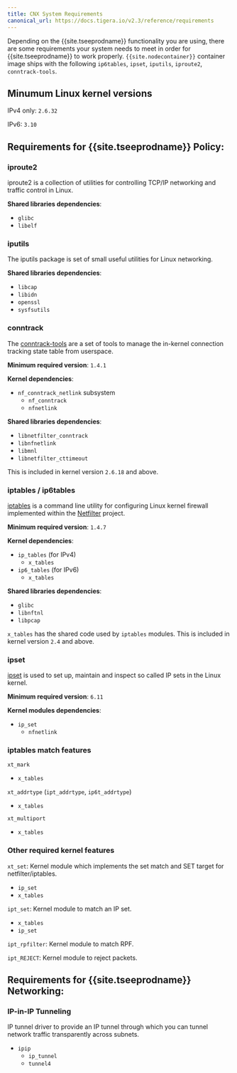 ```yaml
---
title: CNX System Requirements
canonical_url: https://docs.tigera.io/v2.3/reference/requirements
---
```


Depending on the {{site.tseeprodname}} functionality you are using, there are some requirements your system needs to meet in order for {{site.tseeprodname}} to work properly.
`{{site.nodecontainer}}` container image ships with the following `ip6tables`, `ipset`, `iputils`, `iproute2`, `conntrack-tools`.

## Minumum Linux kernel versions

IPv4 only: `2.6.32`

IPv6: `3.10`

## Requirements for {{site.tseeprodname}} Policy:

### iproute2

 iproute2 is a collection of utilities for controlling TCP/IP networking and traffic control in Linux.

 **Shared libraries dependencies**:
  - `glibc`
  - `libelf`

### iputils

The iputils package is set of small useful utilities for Linux networking.

 **Shared libraries dependencies**:
  - `libcap`
  - `libidn`
  - `openssl`
  - `sysfsutils`

### conntrack

The [conntrack-tools](http://www.netfilter.org/projects/conntrack-tools/index.html) are a set of tools to manage the in-kernel connection tracking state table from userspace.

 **Minimum required version**: `1.4.1`

 **Kernel dependencies**:
 - `nf_conntrack_netlink` subsystem
    - `nf_conntrack`
    - `nfnetlink`

 **Shared libraries dependencies**:
  - `libnetfilter_conntrack`
  - `libnfnetlink`
  - `libmnl`
  - `libnetfilter_cttimeout`

This is included in kernel version `2.6.18` and above.

### iptables / ip6tables

[iptables](http://www.netfilter.org/projects/iptables/index.html) is a command line utility for configuring Linux kernel firewall implemented within the [Netfilter](http://www.netfilter.org) project.

 **Minimum required version**: `1.4.7`

 **Kernel dependencies**:
 - `ip_tables` (for IPv4)
    - `x_tables`
 - `ip6_tables` (for IPv6)
    - `x_tables`

 **Shared libraries dependencies**:
  - `glibc`
  - `libnftnl`
  - `libpcap`

`x_tables` has the shared code used by `iptables` modules.
 This is included in kernel version `2.4` and above.

### ipset

[ipset](http://ipset.netfilter.org/) is used to set up, maintain and inspect so called IP sets in the Linux kernel.

 **Minimum required version**: `6.11`

 **Kernel modules dependencies**:
 - `ip_set`
    - `nfnetlink`

### iptables match features

`xt_mark`
   - `x_tables`

`xt_addrtype` (`ipt_addrtype`, `ip6t_addrtype`)
   - `x_tables`

`xt_multiport`
   - `x_tables`

### Other required kernel features

`xt_set`: Kernel module which implements the set match and SET target for netfilter/iptables.
 - `ip_set`
 - `x_tables`

`ipt_set`: Kernel module to match an IP set.
 - `x_tables`
 - `ip_set`

`ipt_rpfilter`: Kernel module to match RPF.

`ipt_REJECT`: Kernel module to reject packets.

## Requirements for {{site.tseeprodname}} Networking:

### IP-in-IP Tunneling

IP tunnel driver to provide an IP tunnel through which you can tunnel network traffic transparently across subnets.

 - `ipip`
    - `ip_tunnel`
    - `tunnel4`
